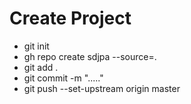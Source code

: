 # Create Project
- git init
- gh repo create sdjpa --source=.
- git add .
- git commit -m "....."
- git push --set-upstream origin master